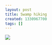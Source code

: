 ```yaml
---
layout: post
title: Swamp hiking
created: 1330967700
tags: []
---
```

![](http://27.media.tumblr.com/tumblr_m1ba1sj1Cb1rsr8w3o1_500.jpg)


